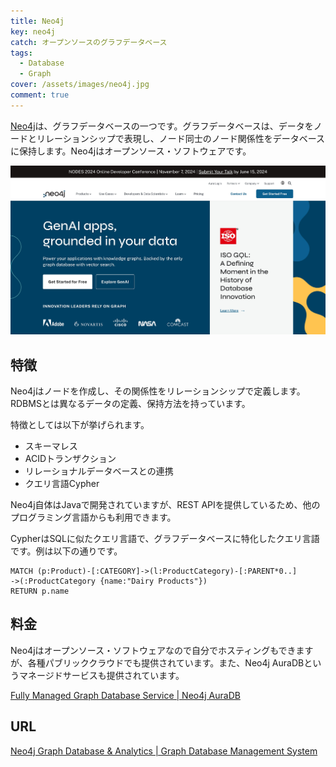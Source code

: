 ```yaml
---
title: Neo4j
key: neo4j
catch: オープンソースのグラフデータベース
tags:
  - Database
  - Graph
cover: /assets/images/neo4j.jpg
comment: true
---
```


[Neo4j](https://neo4j.com/)は、グラフデータベースの一つです。グラフデータベースは、データをノードとリレーションシップで表現し、ノード同士のノード関係性をデータベースに保持します。Neo4jはオープンソース・ソフトウェアです。

[![Neo4jのWebサイト](/assets/images/neo4j.jpg)](https://neo4j.com/)

<!--more-->

## 特徴

Neo4jはノードを作成し、その関係性をリレーションシップで定義します。RDBMSとは異なるデータの定義、保持方法を持っています。

特徴としては以下が挙げられます。

- スキーマレス
- ACIDトランザクション
- リレーショナルデータベースとの連携
- クエリ言語Cypher

Neo4j自体はJavaで開発されていますが、REST APIを提供しているため、他のプログラミング言語からも利用できます。

CypherはSQLに似たクエリ言語で、グラフデータベースに特化したクエリ言語です。例は以下の通りです。

```cypher
MATCH (p:Product)-[:CATEGORY]->(l:ProductCategory)-[:PARENT*0..]
->(:ProductCategory {name:"Dairy Products"})
RETURN p.name
```

## 料金

Neo4jはオープンソース・ソフトウェアなので自分でホスティングもできますが、各種パブリッククラウドでも提供されています。また、Neo4j AuraDBというマネージドサービスも提供されています。

[Fully Managed Graph Database Service \| Neo4j AuraDB](https://neo4j.com/cloud/platform/aura-graph-database/)

## URL

[Neo4j Graph Database & Analytics \| Graph Database Management System](https://neo4j.com/)
